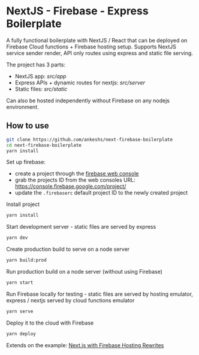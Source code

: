 # NextJS - Firebase - Express Boilerplate

A fully functional boilerplate with NextJS / React that can be deployed on Firebase Cloud functions + Firebase hosting setup. Supports NextJS service sender render, API only routes using express and static file serving.

The project has 3 parts:
- NextJS app: *src/app*
- Express APIs + dynamic routes for nextjs: *src/server*
- Static files: *src/static*

Can also be hosted independently without Firebase on any nodejs environment.

## How to use

```bash
git clone https://github.com/ankeshs/next-firebase-boilerplate
cd next-firebase-boilerplate
yarn install
```

Set up firebase:
- create a project through the [firebase web console](https://console.firebase.google.com/)
- grab the projects ID from the web consoles URL: https://console.firebase.google.com/project/<projectId>
- update the `.firebaserc` default project ID to the newly created project

Install project
```bash
yarn install
```

Start development server - static files are served by express
```bash
yarn dev
```

Create production build to serve on a node server
```bash
yarn build:prod
```

Run production build on a node server (without using Firebase)
```bash
yarn start
```

Run Firebase locally for testing - static files are served by hosting emulator, express / nextjs served by cloud functions emulator
```bash
yarn serve
```

Deploy it to the cloud with Firebase
```bash
yarn deploy
```

Extends on the example: [Next.js with Firebase Hosting Rewrites](https://github.com/firebase/functions-samples/tree/master/nextjs-with-firebase-hosting)
